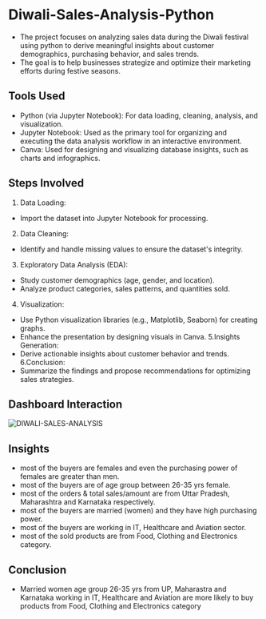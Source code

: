 # Diwali-Sales-Analysis-Python
- The project focuses on analyzing sales data during the Diwali festival using python to derive meaningful insights about customer demographics, purchasing behavior, and sales trends.
- The goal is to help businesses strategize and optimize their marketing efforts during festive seasons.

## Tools Used
- Python (via Jupyter Notebook): For data loading, cleaning, analysis, and visualization.
- Jupyter Notebook: Used as the primary tool for organizing and executing the data analysis workflow in an interactive environment.
- Canva: Used for designing and visualizing database insights, such as charts and infographics.

## Steps Involved
1. Data Loading:
- Import the dataset into Jupyter Notebook for processing.
2. Data Cleaning:
- Identify and handle missing values to ensure the dataset's integrity.
3. Exploratory Data Analysis (EDA):
- Study customer demographics (age, gender, and location).
- Analyze product categories, sales patterns, and quantities sold.
4. Visualization:
- Use Python visualization libraries (e.g., Matplotlib, Seaborn) for creating graphs.
- Enhance the presentation by designing visuals in Canva.
5.Insights Generation:
- Derive actionable insights about customer behavior and trends.
6.Conclusion:
- Summarize the findings and propose recommendations for optimizing sales strategies.

## Dashboard Interaction
![DIWALI-SALES-ANALYSIS](https://github.com/user-attachments/assets/dec8b274-00cf-42e2-a92c-0e6b33f56063)




 ## Insights
 - most of the buyers are females and even the purchasing power of females are greater than men.
 - most of the buyers are of age group between 26-35 yrs female.
 - most of the orders & total sales/amount are from Uttar Pradesh, Maharashtra and Karnataka respectively.
 - most of the buyers are married (women) and they have high purchasing power.
 - most of the buyers are working in IT, Healthcare and Aviation sector.
 - most of the sold products are from Food, Clothing and Electronics category.

## Conclusion
- Married women age group 26-35 yrs from UP,  Maharastra and Karnataka working in IT, Healthcare and Aviation are more likely to buy products from Food, Clothing and Electronics category
